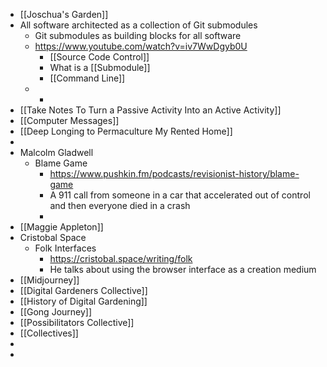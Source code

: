 - [[Joschua's Garden]]
- All software architected as a collection of Git submodules
	- Git submodules as building blocks for all software
	- https://www.youtube.com/watch?v=iv7WwDgyb0U
		- [[Source Code Control]]
		- What is a [[Submodule]]
		- [[Command Line]]
	-
		-
- [[Take Notes To Turn a Passive Activity Into an Active Activity]]
- [[Computer Messages]]
- [[Deep Longing to Permaculture My Rented Home]]
-
- Malcolm Gladwell
	- Blame Game
		- https://www.pushkin.fm/podcasts/revisionist-history/blame-game
		- A 911 call from someone in a car that accelerated out of control and then everyone died in a crash
		-
- [[Maggie Appleton]]
- Cristobal Space
	- Folk Interfaces
		- https://cristobal.space/writing/folk
		- He talks about using the browser interface as a creation medium
- [[Midjourney]]
- [[Digital Gardeners Collective]]
- [[History of Digital Gardening]]
- [[Gong Journey]]
- [[Possibilitators Collective]]
- [[Collectives]]
-
-